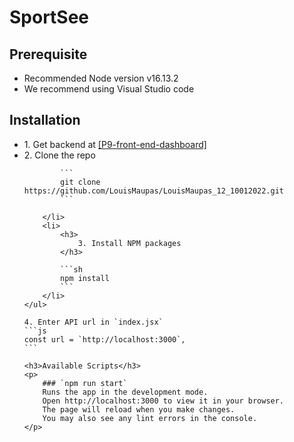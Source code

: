 <h1>SportSee</h1>
<div>
    <h2>Prerequisite</h2>
    <p>
        <ul>
            <li>
                Recommended Node version v16.13.2
            </li>
            <li>
                We recommend using Visual Studio code
            </li>
        </ul>
    </p>
    <h2>Installation</h2>
    <ul>
        <li>
            1. Get backend at 
            <a href="https://github.com/OpenClassrooms-Student-Center/P9-front-end-dashboard">
                [P9-front-end-dashboard]
            </a>
        </li>
        <li>
            2. Clone the repo

            ```
            git clone https://github.com/LouisMaupas/LouisMaupas_12_10012022.git
            ```

        </li>
        <li>
            <h3>
                3. Install NPM packages
            </h3>

            ```sh
            npm install
            ```
        </li>
    </ul>

    4. Enter API url in `index.jsx`
    ```js
    const url = `http://localhost:3000`,
    ```

    <h3>Available Scripts</h3>
    <p>
        ### `npm run start`
        Runs the app in the development mode.
        Open http://localhost:3000 to view it in your browser.
        The page will reload when you make changes.
        You may also see any lint errors in the console.
    </p>

</div>
